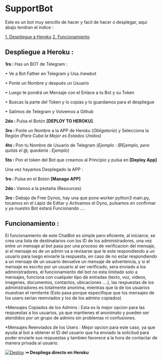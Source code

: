 # SupportBot
Este es un bot muy sencillo de hacer y facil de hacer o desplegar, aqui abajo tendran el indice :

[1. Despliegue a Heroku](https://github.com/AresDza/SupportBot/blob/master/README.md#despliegue-a-heroku-)
[2. Funcionamiento](https://github.com/AresDza/SupportBot/blob/master/README.md#funcionamiento-)


## Despliegue a Heroku :

<b>1ro : </b>Has un BOT de Telegram :

   ◓ Ve a Bot Father en Telegram y Usa /newbot

   ◓ Ponle un Nombre y después un Usuario

   ◓ Luego te pondrá un Mensaje con el Enlace a tu Bot y su Token

   ◓ Buscas la parte del Token y lo copias y lo guardamos para el despliegue
     
   ◓ Salimos de Telegram y Volvemos a Github

<b>2do : </b>Pulsa el Botón <b>[DEPLOY TO HEROKU]</b>.

<b>3ro : </b>Ponle un Nombre a la APP de Heroku (<i>Obligatorio</i>) y Selecciona la Región (<i>Para Cuba la Mejor es Estados Unidos</i>)

<b>4to : </b>Pon tu Nombre de Usuario de Telegram (<i>Ejemplo : @Ejemplo, pero quitás el @, quedaría : Ejemplo</i>)

<b>5to : </b>Pon el token del Bot que creamos al Principio y pulsa en <b>[Deploy App]</b>

Una vez hayamos Desplegado la APP :

<b>1ro : </b>Pulsa en el Botón <b>[Manage APP]</b>

<b>2do : </b>Vamos a la pestaña (Resources)

<b>3ro : </b>Debajo de Free Dynos, hay una que pone worker python3 main.py, tocamos en el Lápiz de Editar y Activamos el Dyno, pulsamos en confirmar y ya nuestro Bot estará Funcionando ....


## Funcionamiento :

El funcionamiento de este ChatBot es simple pero eficiente, al iniciarce, se crea una lista de destinatarios con los ID de los administradores, una vez entre un mensaje al bot pasa por una proceso de verificacion del mensaje, si el mensaje es de un admin va a revisarse que le este respondiendo a un usuario para luego enviarle la respuesta, en caso de no estar respondiendo a un mensaje de un usuario devuelve un mensaje de advertencia, y si el mensaje es escrito por un usuario al ser verificado, sera enviado a los administradores, el funcionamiento del bot no esta limitado solo a mensajes, funciona con cualquier tipo de entradas (texto, voz, videos, imagenes, documentos, contactos, ubicaciones ....), las respuestas de los administradores es totalmente anonima, mientras que la de los usuarios muestran el remitente (Esto pasa porque especifique que los mensajes de los users serian reenviados y los de los admins copiados)

*Mensajes Copiados de los Admins : Esta es la mejor opcion para las respuestas a los usuarios, ya que mantienes el anonimato y pueden ser atendidos por un grupo de admins sin problemas ni confusiones.

*Mensajes Reenviados de los Users : Mejor opcion para este caso, ya que ayuda al bot a obtener el ID del usuario que ha enviado la solicitud para poder enviarle sus respuestas y tambien favorece a la hora de contactar de manera privada al usuario.




[![Deploy](https://www.herokucdn.com/deploy/button.svg)](https://heroku.com/deploy?template=https://github.com/AresDza/SupportBot) <b>↣ Despliega directo en Heroku</b>

